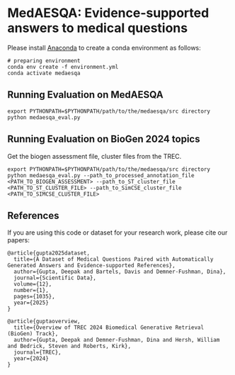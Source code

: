 # MedAESQA: Evidence-supported answers to medical questions



Please install [Anaconda](https://www.anaconda.com/distribution/) to create a conda environment as follows:
```shell script
# preparing environment
conda env create -f environment.yml
conda activate medaesqa
```



## Running Evaluation on MedAESQA

```shell script
export PYTHONPATH=$PYTHONPATH/path/to/the/medaesqa/src directory
python medaesqa_eval.py
```


## Running Evaluation on BioGen 2024 topics
Get the biogen assessment file, cluster files from the TREC.

```shell script
export PYTHONPATH=$PYTHONPATH/path/to/the/medaesqa/src directory
python medaesqa_eval.py --path_to_processed_annotation_file <PATH_TO_BIOGEN_ASSESSMENT> --path_to_ST_cluster_file <PATH_TO_ST_CLUSTER_FILE> --path_to_SimCSE_cluster_file <PATH_TO_SIMCSE_CLUSTER_FILE>
```

## References

If you are using this code or dataset for your research work, please cite our papers:
```
@article{gupta2025dataset,
  title={A Dataset of Medical Questions Paired with Automatically Generated Answers and Evidence-supported References},
  author={Gupta, Deepak and Bartels, Davis and Demner-Fushman, Dina},
  journal={Scientific Data},
  volume={12},
  number={1},
  pages={1035},
  year={2025}
}

@article{guptaoverview,
  title={Overview of TREC 2024 Biomedical Generative Retrieval (BioGen) Track},
  author={Gupta, Deepak and Demner-Fushman, Dina and Hersh, William and Bedrick, Steven and Roberts, Kirk},
  journal={TREC},
  year={2024}
}
```
